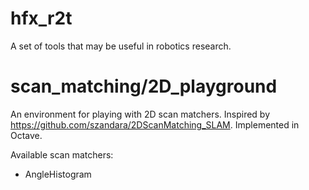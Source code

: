 # hfx_r2t

A set of tools that may be useful in robotics research.

# scan_matching/2D_playground

An environment for playing with 2D scan matchers. Inspired by https://github.com/szandara/2DScanMatching_SLAM.
Implemented in Octave.

Available scan matchers:
* AngleHistogram
